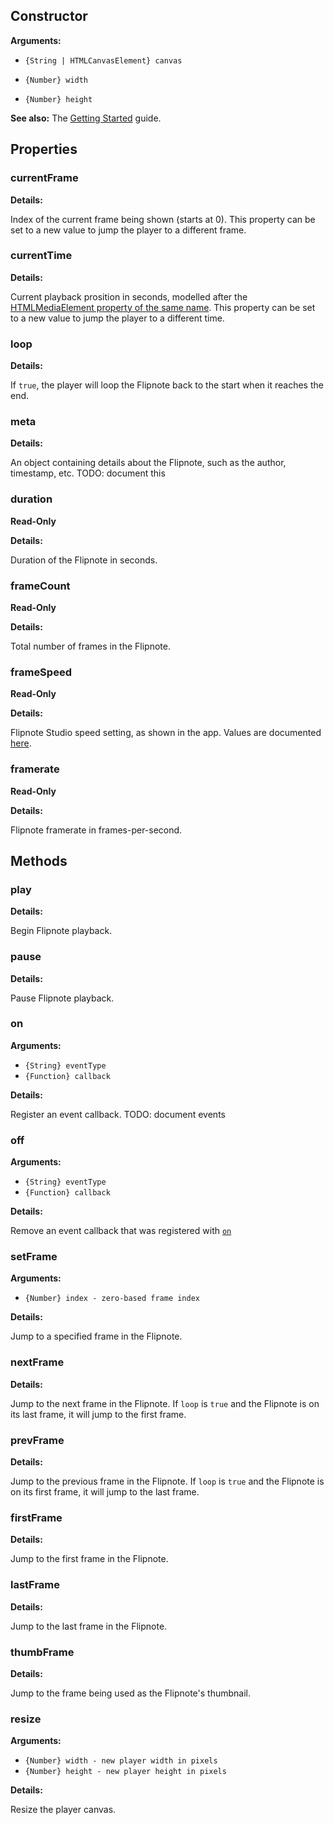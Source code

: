 ## Constructor

**Arguments:**

* `{String | HTMLCanvasElement} canvas`

* `{Number} width`

* `{Number} height`

**See also:** The [Getting Started](https://github.com/jaames/flipnote.js/blob/master/docs/getStarted.md) guide.

## Properties

### currentFrame

**Details:**

Index of the current frame being shown (starts at 0). This property can be set to a new value to jump the player to a different frame.

### currentTime

**Details:**

Current playback prosition in seconds, modelled after the [HTMLMediaElement property of the same name](https://developer.mozilla.org/en-US/docs/Web/API/HTMLMediaElement/currentTime). This property can be set to a new value to jump the player to a different time.

### loop

**Details:**

If `true`, the player will loop the Flipnote back to the start when it reaches the end.

### meta

**Details:**

An object containing details about the Flipnote, such as the author, timestamp, etc. TODO: document this

### duration

**Read-Only**

**Details:**

Duration of the Flipnote in seconds.

### frameCount

**Read-Only**

**Details:**

Total number of frames in the Flipnote.

### frameSpeed

**Read-Only**

**Details:**

Flipnote Studio speed setting, as shown in the app. Values are documented [here](http://flipnote.wikia.com/wiki/Flipnote_Speed).

### framerate

**Read-Only**

**Details:**

Flipnote framerate in frames-per-second.

## Methods

### play

**Details:**

Begin Flipnote playback.

### pause

**Details:**

Pause Flipnote playback.

### on

**Arguments:**

* `{String} eventType`
* `{Function} callback`

**Details:**

Register an event callback. TODO: document events

### off

**Arguments:**

* `{String} eventType`
* `{Function} callback`

**Details:**

Remove an event callback that was registered with [`on`](#on)

### setFrame

**Arguments:**

* `{Number} index - zero-based frame index`

**Details:**

Jump to a specified frame in the Flipnote.

### nextFrame

**Details:**

Jump to the next frame in the Flipnote. If `loop` is `true` and the Flipnote is on its last frame, it will jump to the first frame.

### prevFrame

**Details:**

Jump to the previous frame in the Flipnote. If `loop` is `true` and the Flipnote is on its first frame, it will jump to the last frame.

### firstFrame

**Details:**

Jump to the first frame in the Flipnote.

### lastFrame

**Details:**

Jump to the last frame in the Flipnote.

### thumbFrame

**Details:**

Jump to the frame being used as the Flipnote's thumbnail.

### resize

**Arguments:**

* `{Number} width - new player width in pixels`
* `{Number} height - new player height in pixels`

**Details:**

Resize the player canvas.